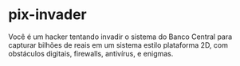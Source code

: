 # pix-invader
Você é um hacker tentando invadir o sistema do Banco Central para capturar bilhões de reais em um sistema estilo plataforma 2D, com obstáculos digitais, firewalls, antivírus, e enigmas.
